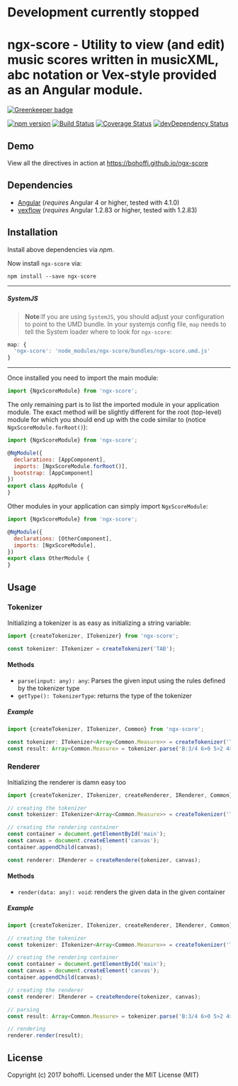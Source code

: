 # Development currently stopped
 
 
 
# ngx-score - Utility to view (and edit) music scores written in musicXML, abc notation or Vex-style provided as an Angular module.

[![Greenkeeper badge](https://badges.greenkeeper.io/bohoffi/ngx-score.svg)](https://greenkeeper.io/)

[![npm version](https://badge.fury.io/js/ngx-score.svg)](https://badge.fury.io/js/ngx-score)
[![Build Status](https://travis-ci.org/bohoffi/ngx-score.svg?branch=master)](https://travis-ci.org/bohoffi/ngx-score)
[![Coverage Status](https://coveralls.io/repos/github/bohoffi/ngx-score/badge.svg?branch=master)](https://coveralls.io/github/bohoffi/ngx-score?branch=master)
[![devDependency Status](https://david-dm.org/bohoffi/ngx-score/dev-status.svg?branch=master)](https://david-dm.org/bohoffi/ngx-score#info=devDependencies)

## Demo

View all the directives in action at https://bohoffi.github.io/ngx-score

## Dependencies
* [Angular](https://angular.io) (*requires* Angular 4 or higher, tested with 4.1.0)
* [vexflow](http://www.vexflow.com/) (*requires* Angular 1.2.83 or higher, tested with 1.2.83)

## Installation
Install above dependencies via *npm*. 

Now install `ngx-score` via:
```shell
npm install --save ngx-score
```

---
##### SystemJS
>**Note**:If you are using `SystemJS`, you should adjust your configuration to point to the UMD bundle.
In your systemjs config file, `map` needs to tell the System loader where to look for `ngx-score`:
```js
map: {
  'ngx-score': 'node_modules/ngx-score/bundles/ngx-score.umd.js'
}
```
---

Once installed you need to import the main module:
```js
import {NgxScoreModule} from 'ngx-score';
```
The only remaining part is to list the imported module in your application module. The exact method will be slightly
different for the root (top-level) module for which you should end up with the code similar to (notice `NgxScoreModule.forRoot()`):
```js
import {NgxScoreModule} from 'ngx-score';

@NgModule({
  declarations: [AppComponent],
  imports: [NgxScoreModule.forRoot()],  
  bootstrap: [AppComponent]
})
export class AppModule {
}
```

Other modules in your application can simply import `NgxScoreModule`:

```js
import {NgxScoreModule} from 'ngx-score';

@NgModule({
  declarations: [OtherComponent],
  imports: [NgxScoreModule], 
})
export class OtherModule {
}
```

## Usage

### Tokenizer

Initializing a tokenizer is as easy as initializing a string variable:
```ts
import {createTokenizer, ITokenizer} from 'ngx-score';

const tokenizer: ITokenizer = createTokenizer('TAB');
```

#### Methods

- `parse(input: any): any`: Parses the given input using the rules defined by the tokenizer type
- `getType(): TokenizerType`: returns the type of the tokenizer

##### Example

```ts
import {createTokenizer, ITokenizer, Common} from 'ngx-score';

const tokenizer: ITokenizer<Array<Common.Measure>> = createTokenizer('TAB');
const result: Array<Common.Measure> = tokenizer.parse('B:3/4 6>0 5>2 4>2|B:3/4 3>0 2>0 1>0');
```

### Renderer

Initializing the renderer is damn easy too
```ts
import {createTokenizer, ITokenizer, createRenderer, IRenderer, Common} from 'ngx-score';

// creating the tokenizer
const tokenizer: ITokenizer<Array<Common.Measure>> = createTokenizer('TAB');

// creating the rendering container
const container = document.getElementById('main');
const canvas = document.createElement('canvas');
container.appendChild(canvas);

const renderer: IRenderer = createRendere(tokenizer, canvas);
```

#### Methods

- `render(data: any): void`: renders the given data in the given container

##### Example

```ts
import {createTokenizer, ITokenizer, createRenderer, IRenderer, Common} from 'ngx-score';

// creating the tokenizer
const tokenizer: ITokenizer<Array<Common.Measure>> = createTokenizer('TAB');

// creating the rendering container
const container = document.getElementById('main');
const canvas = document.createElement('canvas');
container.appendChild(canvas);

// creating the renderer
const renderer: IRenderer = createRendere(tokenizer, canvas);

// parsing
const result: Array<Common.Measure> = tokenizer.parse('B:3/4 6>0 5>2 4>2|B:3/4 3>0 2>0 1>0');

// rendering
renderer.render(result);
```

## License

Copyright (c) 2017 bohoffi. Licensed under the MIT License (MIT)

